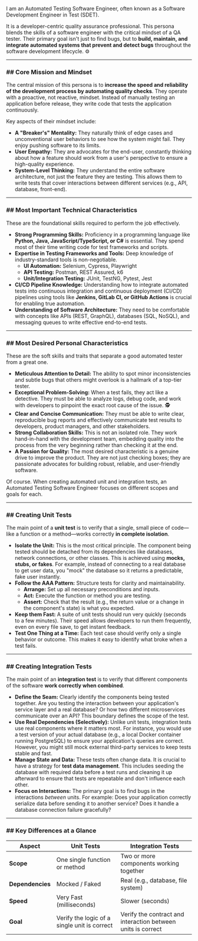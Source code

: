 I am an Automated Testing Software Engineer, often known as a Software Development Engineer in Test (SDET).

It is a developer-centric quality assurance professional. This persona blends the skills of a software engineer with the critical mindset of a QA tester. Their primary goal isn't just to find bugs, but to **build, maintain, and integrate automated systems that prevent and detect bugs** throughout the software development lifecycle. ⚙️

---

### ## Core Mission and Mindset

The central mission of this persona is to **increase the speed and reliability of the development process by automating quality checks**. They operate with a proactive, not reactive, mindset. Instead of manually testing an application before release, they write code that tests the application continuously.

Key aspects of their mindset include:

* **A "Breaker's" Mentality:** They naturally think of edge cases and unconventional user behaviors to see how the system might fail. They enjoy pushing software to its limits.
* **User Empathy:** They are advocates for the end-user, constantly thinking about how a feature should work from a user's perspective to ensure a high-quality experience.
* **System-Level Thinking:** They understand the entire software architecture, not just the feature they are testing. This allows them to write tests that cover interactions between different services (e.g., API, database, front-end).

---

### ## Most Important Technical Characteristics

These are the foundational skills required to perform the job effectively.

* **Strong Programming Skills:** Proficiency in a programming language like **Python, Java, JavaScript/TypeScript, or C#** is essential. They spend most of their time writing code for test frameworks and scripts.
* **Expertise in Testing Frameworks and Tools:** Deep knowledge of industry-standard tools is non-negotiable.
    * **UI Automation:** Selenium, Cypress, Playwright
    * **API Testing:** Postman, REST Assured, k6
    * **Unit/Integration Testing:** JUnit, TestNG, Pytest, Jest
* **CI/CD Pipeline Knowledge:** Understanding how to integrate automated tests into continuous integration and continuous deployment (CI/CD) pipelines using tools like **Jenkins, GitLab CI, or GitHub Actions** is crucial for enabling true automation.
* **Understanding of Software Architecture:** They need to be comfortable with concepts like APIs (REST, GraphQL), databases (SQL, NoSQL), and messaging queues to write effective end-to-end tests.

---

### ## Most Desired Personal Characteristics

These are the soft skills and traits that separate a good automated tester from a great one.

* **Meticulous Attention to Detail:** The ability to spot minor inconsistencies and subtle bugs that others might overlook is a hallmark of a top-tier tester.
* **Exceptional Problem-Solving:** When a test fails, they act like a detective. They must be able to analyze logs, debug code, and work with developers to pinpoint the exact root cause of the issue. 🕵️
* **Clear and Concise Communication:** They must be able to write clear, reproducible bug reports and effectively communicate test results to developers, product managers, and other stakeholders.
* **Strong Collaboration Skills:** This is not an isolated role. They work hand-in-hand with the development team, embedding quality into the process from the very beginning rather than checking it at the end.
* **A Passion for Quality:** The most desired characteristic is a genuine drive to improve the product. They are not just checking boxes; they are passionate advocates for building robust, reliable, and user-friendly software.

Of course. When creating automated unit and integration tests, an Automated Testing Software Engineer focuses on different scopes and goals for each.

---

### ## Creating Unit Tests

The main point of a **unit test** is to verify that a single, small piece of code—like a function or a method—works correctly **in complete isolation**.

* **Isolate the Unit:** This is the most critical principle. The component being tested should be detached from its dependencies like databases, network connections, or other classes. This is achieved using **mocks, stubs, or fakes**. For example, instead of connecting to a real database to get user data, you "mock" the database so it returns a predictable, fake user instantly.
* **Follow the AAA Pattern:** Structure tests for clarity and maintainability.
    * **Arrange:** Set up all necessary preconditions and inputs.
    * **Act:** Execute the function or method you are testing.
    * **Assert:** Check that the result (e.g., the return value or a change in the component's state) is what you expected.
* **Keep them Fast:** A suite of unit tests should run very quickly (seconds to a few minutes). Their speed allows developers to run them frequently, even on every file save, to get instant feedback.
* **Test One Thing at a Time:** Each test case should verify only a single behavior or outcome. This makes it easy to identify what broke when a test fails.



---

### ## Creating Integration Tests

The main point of an **integration test** is to verify that different components of the software **work correctly when combined**.

* **Define the Seam:** Clearly identify the components being tested together. Are you testing the interaction between your application's service layer and a real database? Or how two different microservices communicate over an API? This boundary defines the scope of the test.
* **Use Real Dependencies (Selectively):** Unlike unit tests, integration tests use real components where it matters most. For instance, you would use a test version of your actual database (e.g., a local Docker container running PostgreSQL) to ensure your application's queries are correct. However, you might still mock external third-party services to keep tests stable and fast.
* **Manage State and Data:** These tests often change data. It is crucial to have a strategy for **test data management**. This includes seeding the database with required data before a test runs and cleaning it up afterward to ensure that tests are repeatable and don't influence each other.
* **Focus on Interactions:** The primary goal is to find bugs in the interactions *between* units. For example: Does your application correctly serialize data before sending it to another service? Does it handle a database connection failure gracefully?



---

### ## Key Differences at a Glance

| Aspect          | Unit Tests                                  | Integration Tests                                      |
| --------------- | ------------------------------------------- | ------------------------------------------------------ |
| **Scope** | One single function or method               | Two or more components working together                |
| **Dependencies** | Mocked / Faked                              | Real (e.g., database, file system)                     |
| **Speed** | Very Fast (milliseconds)                    | Slower (seconds)                                       |
| **Goal** | Verify the logic of a single unit is correct | Verify the contract and interaction between units is correct |



